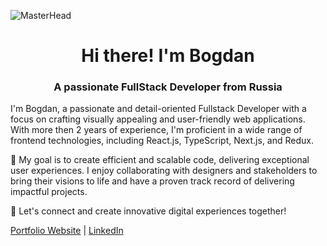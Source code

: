 ![MasterHead](https://developers.giphy.com/branch/master/static/api-512d36c09662682717108a38bbb5c57d.gif)

<h1 align="center">Hi there! I'm Bogdan</h1>
<h3 align="center">A passionate FullStack Developer from Russia</h3>

I'm Bogdan, a passionate and detail-oriented Fullstack Developer with a focus on crafting visually appealing and user-friendly web applications. With more then 2 years of experience, I'm proficient in a wide range of frontend technologies, including React.js, TypeScript, Next.js, and Redux.

🚀 My goal is to create efficient and scalable code, delivering exceptional user experiences. I enjoy collaborating with designers and stakeholders to bring their visions to life and have a proven track record of delivering impactful projects.

🌟 Let's connect and create innovative digital experiences together!

[Portfolio Website](your-portfolio-website-link) | [LinkedIn](your-linkedin-profile-link)
